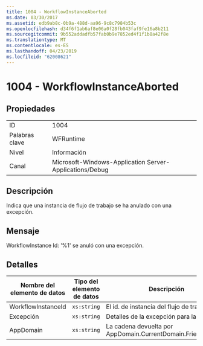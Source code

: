 ```yaml
---
title: 1004 - WorkflowInstanceAborted
ms.date: 03/30/2017
ms.assetid: edb9ab8c-0b9a-488d-aa96-9c8c7984b53c
ms.openlocfilehash: d34f6f1ab6af8e06a0f28fb043faf9fe16a8b211
ms.sourcegitcommit: 9b552addadfb57fab0b9e7852ed4f1f1b8a42f8e
ms.translationtype: MT
ms.contentlocale: es-ES
ms.lasthandoff: 04/23/2019
ms.locfileid: "62008621"
---
```

# <a name="1004---workflowinstanceaborted"></a>1004 - WorkflowInstanceAborted

## <a name="properties"></a>Propiedades

|||
|-|-|
|ID|1004|
|Palabras clave|WFRuntime|
|Nivel|Información|
|Canal|Microsoft-Windows-Application Server-Applications/Debug|

## <a name="description"></a>Descripción

Indica que una instancia de flujo de trabajo se ha anulado con una excepción.

## <a name="message"></a>Mensaje

WorkflowInstance Id: '%1' se anuló con una excepción.

## <a name="details"></a>Detalles

|Nombre del elemento de datos|Tipo del elemento de datos|Descripción|
|--------------------|--------------------|-----------------|
|WorkflowInstanceId|`xs:string`|El id. de instancia del flujo de trabajo.|
|Excepción|`xs:string`|Detalles de la excepción para la excepción|
|AppDomain|`xs:string`|La cadena devuelta por AppDomain.CurrentDomain.FriendlyName.|
